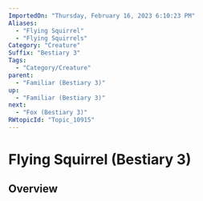 ```yaml
---
ImportedOn: "Thursday, February 16, 2023 6:10:23 PM"
Aliases:
  - "Flying Squirrel"
  - "Flying Squirrels"
Category: "Creature"
Suffix: "Bestiary 3"
Tags:
  - "Category/Creature"
parent:
  - "Familiar (Bestiary 3)"
up:
  - "Familiar (Bestiary 3)"
next:
  - "Fox (Bestiary 3)"
RWtopicId: "Topic_10915"
---
```

# Flying Squirrel (Bestiary 3)
## Overview
